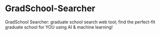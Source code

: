 # GradSchool-Searcher
GradSchool Searcher: graduate school search web tool; find the perfect-fit graduate school for YOU using AI & machine learning! 
